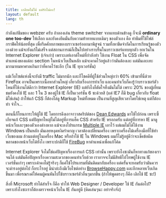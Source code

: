 ```yaml
---
title: เกลียดไม่ได้ แต่รักไม่ลง!
layout: default
lang: th
---
```


<p>กำลังแก้ธีมของ webzer ครับ ถ้าลองเล่น theme switcher จากแทบด้านข้างดู ก็จะมี <strong>ordinary one too-dev</strong> ให้เลือก และยังคงยึดมั่นกับความท้าทายแบบเดิมๆ ของตัวเอง คือ ทำธีมที่ใช้ไฟล์กราฟิคให้น้อยที่สุด เพื่อรีดศักยภาพของบราวเซอร์ออกมาพิสูจน์ รวมทั้งหาขีดจำกัดในการเรียนรู้ของตัวเองด้วย แม้จะยังแก้ไม่เสร็จ แต่สถานการณ์ก็เป็นไปอย่างราบรื่นในบราวเซอร์แทบทุกตัว ยกเว้นใน Internet Explorer (เจ้าเก่า) เพราะเลย์เอาต์ใหม่ที่กำลังทำ ใช้งาน Float ใน CSS เพื่อจัดตำแหน่งของแต่ละ section ในหน้าเว็บเป็นหลัก แม้จะคาดไว้อยู่แล้วว่ามันต้องเละ แต่มันเละเทะมากมายมหาศาลเกินกว่าที่คาดไว้ซะอีก (ใน IE ทุกเวอร์ชั่น)</p>
<p>แม้เว็บไซต์แห่งนี้จะยังมี traffic ไม่มากนัก และก็โชคดีที่ผู้ใช้ส่วนใหญ่กว่า 60% เข้ามาที่นี่ด้วย FireFox อาจเป็นเพราะเนื้อหาส่วนใหญ่ เกี่ยวกับเรื่องการทำเว็บ และคนทำเว็บก็คงรู้ว่าบราวเซอร์ตัวไหนที่ใช้งานได้ดีกว่า Internet Explorer (IE) แต่ยังไงก็ตัดใจทิ้งมันไม่ได้ เพราะ 20% ของผู้เยี่ยมชมยังคงใช้ IE และ 1 ใน 3 ของผู้ใช้ IE ก็เป็นเวอร์ชั่น 6 ซะด้วยสิ (แต่ IE7 ก็มี bug เกี่ยวกับ float มิใช่เล่น) ถ้าให้แก้ CSS ก็ต้องไล่ดู Markup ใหม่ทั้งหมด เป็นงานที่สูญเสียเวลาโดยใช่เหตุ แต่ก็ต้องทำ จำใจ...</p>
<!--break--><p>ตอนนี้ก็โยนภาระให้ผู้ใช้ IE โดยการดึงเอาจาวาสคริปต์ของ <a href="http://dean.edwards.name/">Dean Edwards</a> มาใช้ไปก่อน เพราะขี้เกียจแก้ CSS แต่ปัญหาใหญ่ไม่ได้อยู่ที่การแฮ็ค CSS สำหรับ IE หรอกครับ แต่อยู่ที่การหา IE มาดูหน้าเว็บเละๆของตัวเองต่างหาก แม้จะลงโปรแกรม <a href="http://tredosoft.com/Multiple_IE">Multiple IE</a> เอาไว้ แต่ผมไม่ได้ใช้งาน Windows เป็นหลัก มันเลยหงุดหงิดรำคาญ เวลาต้องเปลี่ยนเครื่อง เพราะเครื่องไม้เครื่องมือที่ใช้ทำเว็บของผม ล้วนแต่อยู่ในเครื่อง Mac หรือถ้าใช้ IE ใน Windows ผมก็ไม่รู้อยู่ดีว่าจะเช็คข้อผิดพลาดของหน้าเว็บได้ยังไง เพราะปกติก็ใช้ <a href="https://addons.mozilla.org/en-US/firefox/addon/1843">FireBug</a> หาตำแหน่งเพื่อแก้โค้ด</p>
<p>Internet Explorer จึงไม่ใช่แค่ปัญหาเรื่องการแก้ CSS เท่านั้น เพราะยังไงซะมันก็หาทางแก้ของเราจนได้ แต่มันคือปัญหาเรื่องความสะดวกของคนทำเว็บด้วย เราอาจจะไม่มีสิทธิไปโทษผู้ใช้งาน IE เวอร์ชั่นเก่าๆ เพราะเค้าคงไม่รู้จริงๆ ก็แค่ใช้โปรแกรมที่มันติดมากับเครื่อง แต่ครั้นจะยอมรับว่ามันควรจะดำรงอยู่ต่อไป ก็กระไรอยู่ มิน่าล่ะถึงมีเว็บไซต์อย่าง <a href="http://browsehappy.com/">BrowseHappy.com</a> และอีกหลายเว็บเกิดขึ้นมา เพื่อรณรงค์ให้คนผู้คนหันไปใช้บราวเซอร์ตัวอื่นๆมากขึ้น (ถ้าให้พูดตรงๆ ก็คือ เลิกใช้ IE ซะ!)</p>
<p>สิ่งที่ Microsoft ทำได้สำเร็จ ก็คือ ทำให้ Web Designer / Developer ใช้ IE กันต่อไป? เพราะยังไงซะเราก็ต้องตรวจหน้าเว็บใน IE กันอยู่ดี (คิดเล่นๆนะ อย่าจริงจัง)</p>
<p><a href="http://browsehappy.com/browsers/" title="Browse Happy: Switch to a safer browser today"><img src="http://browsehappy.com/buttons/bh_120x60.gif" alt="Browse Happy logo" width="0" height="0" style="display: none !important; visibility: hidden !important; opacity: 0 !important; background-position: 120px 60px;"></a></p>
